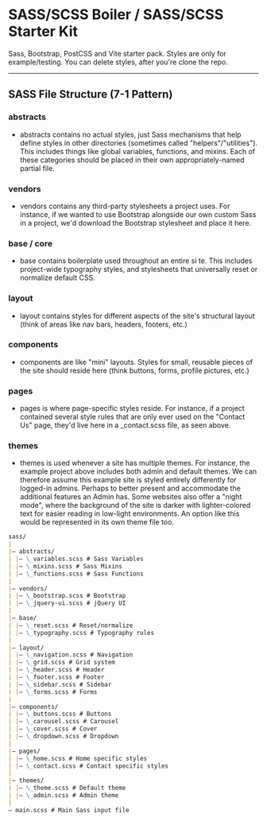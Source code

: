 # SASS/SCSS Boiler / SASS/SCSS Starter Kit

Sass, Bootstrap, PostCSS and Vite starter pack. Styles are only for example/testing. You can delete styles, after you're clone the repo.

---

## SASS File Structure (7-1 Pattern)

### abstracts

-   abstracts contains no actual styles, just Sass mechanisms that help define styles in other directories (sometimes called "helpers"/"utilities"). This includes things like global variables, functions, and mixins. Each of these categories should be placed in their own appropriately-named partial file.

### vendors

-   vendors contains any third-party stylesheets a project uses. For instance, if we wanted to use Bootstrap alongside our own custom Sass in a project, we'd download the Bootstrap stylesheet and place it here.

### base / core

-   base contains boilerplate used throughout an entire si te. This includes project-wide typography styles, and stylesheets that universally reset or normalize default CSS.

### layout

-   layout contains styles for different aspects of the site's structural layout (think of areas like nav bars, headers, footers, etc.)

### components

-   components are like "mini" layouts. Styles for small, reusable pieces of the site should reside here (think buttons, forms, profile pictures, etc.)

### pages

-   pages is where page-specific styles reside. For instance, if a project contained several style rules that are only ever used on the "Contact Us" page, they'd live here in a \_contact.scss file, as seen above.

### themes

-   themes is used whenever a site has multiple themes. For instance, the example project above includes both admin and default themes. We can therefore assume this example site is styled entirely differently for logged-in admins. Perhaps to better present and accommodate the additional features an Admin has. Some websites also offer a "night mode", where the background of the site is darker with lighter-colored text for easier reading in low-light environments. An option like this would be represented in its own theme file too.

```md
sass/
|
|– abstracts/
| |– \_variables.scss # Sass Variables
| |– \_mixins.scss # Sass Mixins
| |– \_functions.scss # Sass Functions
|
|– vendors/
| |– \_bootstrap.scss # Bootstrap
| |– \_jquery-ui.scss # jQuery UI
|
|– base/
| |– \_reset.scss # Reset/normalize
| |– \_typography.scss # Typography rules
|
|– layout/
| |– \_navigation.scss # Navigation
| |– \_grid.scss # Grid system
| |– \_header.scss # Header
| |– \_footer.scss # Footer
| |– \_sidebar.scss # Sidebar
| |– \_forms.scss # Forms
|
|– components/
| |– \_buttons.scss # Buttons
| |– \_carousel.scss # Carousel
| |– \_cover.scss # Cover
| |– \_dropdown.scss # Dropdown
|
|– pages/
| |– \_home.scss # Home specific styles
| |– \_contact.scss # Contact specific styles
|
|– themes/
| |– \_theme.scss # Default theme
| |– \_admin.scss # Admin theme
|
– main.scss # Main Sass input file
```
